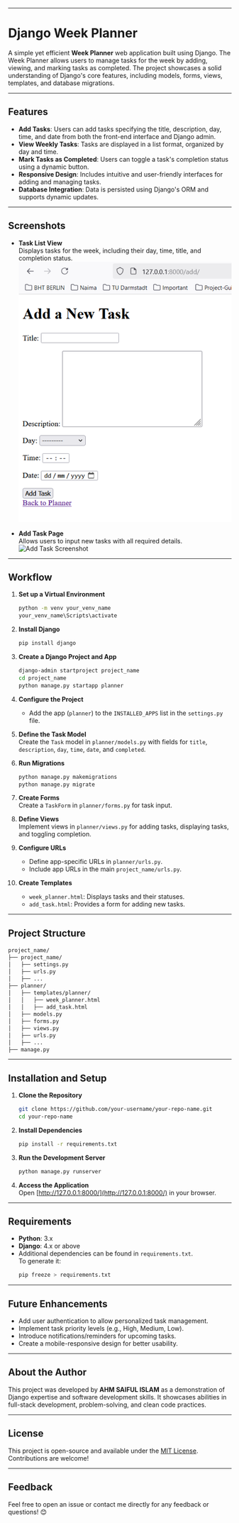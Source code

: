 

---

# Django Week Planner

A simple yet efficient **Week Planner** web application built using Django. The Week Planner allows users to manage tasks for the week by adding, viewing, and marking tasks as completed. The project showcases a solid understanding of Django's core features, including models, forms, views, templates, and database migrations.

---

## Features

- **Add Tasks**: Users can add tasks specifying the title, description, day, time, and date from both the front-end interface and Django admin.
- **View Weekly Tasks**: Tasks are displayed in a list format, organized by day and time.
- **Mark Tasks as Completed**: Users can toggle a task's completion status using a dynamic button.
- **Responsive Design**: Includes intuitive and user-friendly interfaces for adding and managing tasks.
- **Database Integration**: Data is persisted using Django's ORM and supports dynamic updates.

---

## Screenshots

- **Task List View**  
  Displays tasks for the week, including their day, time, title, and completion status.  
  ![Task List Screenshot](https://github.com/AHM-Saiful-Islam/Fun-Project/blob/main/Week-Planer/Screenshots/Add%20Task%20Page.png)

- **Add Task Page**  
  Allows users to input new tasks with all required details.  
  ![Add Task Screenshot](link-to-screenshot2)

---

## Workflow

1. **Set up a Virtual Environment**  
   ```bash
   python -m venv your_venv_name
   your_venv_name\Scripts\activate
   ```

2. **Install Django**  
   ```bash
   pip install django
   ```

3. **Create a Django Project and App**  
   ```bash
   django-admin startproject project_name
   cd project_name
   python manage.py startapp planner
   ```

4. **Configure the Project**  
   - Add the app (`planner`) to the `INSTALLED_APPS` list in the `settings.py` file.

5. **Define the Task Model**  
   Create the `Task` model in `planner/models.py` with fields for `title`, `description`, `day`, `time`, `date`, and `completed`.

6. **Run Migrations**  
   ```bash
   python manage.py makemigrations
   python manage.py migrate
   ```

7. **Create Forms**  
   Create a `TaskForm` in `planner/forms.py` for task input.

8. **Define Views**  
   Implement views in `planner/views.py` for adding tasks, displaying tasks, and toggling completion.

9. **Configure URLs**  
   - Define app-specific URLs in `planner/urls.py`.
   - Include app URLs in the main `project_name/urls.py`.

10. **Create Templates**  
    - `week_planner.html`: Displays tasks and their statuses.
    - `add_task.html`: Provides a form for adding new tasks.

---

## Project Structure

```plaintext
project_name/
├── project_name/
│   ├── settings.py
│   ├── urls.py
│   ├── ...
├── planner/
│   ├── templates/planner/
│   │   ├── week_planner.html
│   │   ├── add_task.html
│   ├── models.py
│   ├── forms.py
│   ├── views.py
│   ├── urls.py
│   ├── ...
├── manage.py
```

---

## Installation and Setup

1. **Clone the Repository**  
   ```bash
   git clone https://github.com/your-username/your-repo-name.git
   cd your-repo-name
   ```

2. **Install Dependencies**  
   ```bash
   pip install -r requirements.txt
   ```

3. **Run the Development Server**  
   ```bash
   python manage.py runserver
   ```

4. **Access the Application**  
   Open [http://127.0.0.1:8000/](http://127.0.0.1:8000/) in your browser.

---

## Requirements

- **Python**: 3.x
- **Django**: 4.x or above
- Additional dependencies can be found in `requirements.txt`.  
  To generate it:
  ```bash
  pip freeze > requirements.txt
  ```

---

## Future Enhancements

- Add user authentication to allow personalized task management.
- Implement task priority levels (e.g., High, Medium, Low).
- Introduce notifications/reminders for upcoming tasks.
- Create a mobile-responsive design for better usability.

---

## About the Author

This project was developed by **AHM SAIFUL ISLAM** as a demonstration of Django expertise and software development skills. It showcases abilities in full-stack development, problem-solving, and clean code practices.

---

## License

This project is open-source and available under the [MIT License](LICENSE). Contributions are welcome!

---

## Feedback

Feel free to open an issue or contact me directly for any feedback or questions! 😊

